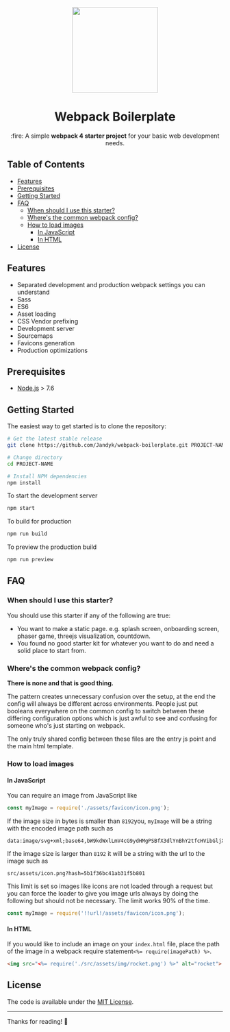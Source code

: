 <div  align="center">
<img  width="200"  height="200"  src="https://user-images.githubusercontent.com/46722214/52979148-00757f00-33dd-11e9-8019-96677c0dbca7.png">
<h1>Webpack Boilerplate</h1>
<p>
:fire: A simple <strong>webpack 4 starter project</strong> for your basic web development needs.
</p>
</div>

## Table of Contents

- [Features](#features)
- [Prerequisites](#prerequisites)
- [Getting Started](#getting-started)
- [FAQ](#faq)
  * [When should I use this starter?](#when-should-i-use-this-starter)
  * [Where's the common webpack config?](#wheres-the-common-webpack-config)
  * [How to load images](#how-to-load-images)
    + [In JavaScript](#in-javascript)
    + [In HTML](#in-html)
- [License](#license)

## Features

* Separated development and production webpack settings you can understand
* Sass
* ES6
* Asset loading
* CSS Vendor prefixing
* Development server
* Sourcemaps
* Favicons generation
* Production optimizations

## Prerequisites

* [Node.js](https://nodejs.org) > 7.6

## Getting Started

The easiest way to get started is to clone the repository:

```bash
# Get the latest stable release
git clone https://github.com/Jandyk/webpack-boilerplate.git PROJECT-NAME

# Change directory
cd PROJECT-NAME

# Install NPM dependencies
npm install
```

To start the development server

```bash
npm start
```

To build for production

```bash
npm run build
```

To preview the production build
```bash
npm run preview
```

## FAQ

### When should I use this starter?

You should use this starter if any of the following are true:

* You want to make a static page. e.g. splash screen, onboarding screen, phaser game, threejs visualization, countdown.
* You found no good starter kit for whatever you want to do and need a solid place to start from.

### Where's the common webpack config?

**There is none and that is good thing.**

The pattern creates unnecessary confusion over the setup, at the end the config will always be different across environments.
People just put booleans everywhere on the common config to switch between these differing configuration options which is just awful to see and confusing for someone who's just starting on webpack.

The only truly shared config between these files are the entry js point and the main html template.

### How to load images

#### In JavaScript

You can require an image from JavaScript like
```js
const myImage = require('./assets/favicon/icon.png');
```

If the image size in bytes is smaller than `8192`you, `myImage` will be a string with the encoded image path such as 
```
data:image/svg+xml;base64,bW9kdWxlLmV4cG9ydHMgPSBfX3dlYnBhY2tfcHVibGljX3BhdGhfXyArICJhc3NldHMvaW1hZ2VzL3RpY2stQ3lydkhSdi5zdmciOw==
```
If the image size is larger than `8192` it will be a string with the url to the image such as 
```
src/assets/icon.png?hash=5b1f36bc41ab31f5b801
```

This limit is set so images like icons are not loaded through a request but you can force the loader to give you image urls always by doing the following but should not be necessary. The limit works 90% of the time.
```js
const myImage = require('!!url!/assets/favicon/icon.png');
```

#### In HTML

If you would like to include an image on your `index.html` file, place the path of the image in a webpack require statement`<%= require(imagePath) %>`.

```html
<img src="<%= require('./src/assets/img/rocket.png') %>" alt="rocket">
```

## License

The code is available under the [MIT License](LICENSE).

---
Thanks for reading! 🙏
